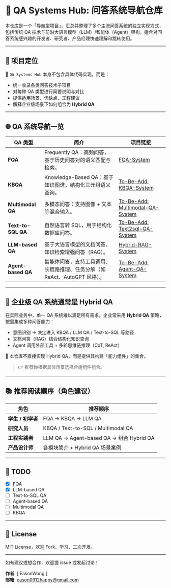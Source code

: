 # 🧭 QA Systems Hub: 问答系统导航仓库

本仓库是一个「导航型项目」，汇总并整理了多个主流问答系统的独立实现方式，包括传统 QA 技术与前沿大语言模型（LLM）/智能体（Agent）架构。适合对问答系统感兴趣的开发者、研究者、产品经理快速理解和跳转使用。

---

## 🧱 项目定位

📌 `QA Systems Hub` 本身不包含具体代码实现，而是：

- 统一收录各类问答技术子项目
- 对每种 QA 类型进行简要说明与对比
- 提供适用场景、优缺点、工程建议
- 解释企业级场景下如何组合为 **Hybrid QA**
 
---

## 🌐 QA 系统导航一览

| QA 类型 | 简介                                           | 项目链接                                                             |
|--------|----------------------------------------------|------------------------------------------------------------------|
| **FQA** | Frequently QA：高频问答，基于历史问答对的语义匹配与检索。          | [FQA-System](https://github.com/EasonWong0327/Hybrid-FQA-System) |
| **KBQA** | Knowledge-Based QA：基于知识图谱，结构化三元组语义查询。        | [To-Be-Add: KBQA-System]()                                       |
| **Multimodal QA** | 多模态问答：支持图像 + 文本等混合输入。                        | [To-Be-Add: Multimodal-QA-System]()                              |
| **Text-to-SQL QA** | 自然语言转 SQL，用于结构化数据库问答。                        | [To-Be-Add: Text2sql-QA-System]()                                |
| **LLM-based QA** | 基于大语言模型的文档问答、知识检索增强问答（RAG）。                  | [Hybrid-RAG-System](https://github.com/EasonWong0327/Hybrid-RAG-System)                                     |
| **Agent-based QA** | 智能体问答，支持工具调用、长链路推理、任务分解（如 ReAct、AutoGPT 风格）。 | [To-Be-Add: Agent-QA-System]()                                   |

---

## 🧠 企业级 QA 系统通常是 Hybrid QA

在实际业务中，单一 QA 系统难以满足所有需求。企业常采用 **Hybrid QA** 策略，按需集成多种问答能力：

- 意图识别 → 决定进入 KBQA / LLM QA / Text-to-SQL 等路径
- 文档问答（RAG）结合结构化知识查询
- Agent 调用外部工具 + 多轮思维链推理（CoT, ReAct）

📌 本仓库不直接实现 Hybrid QA，而是提供其构建「能力组件」的集合。

> 👉 推荐你根据具体场景选择合适组件组合。

---

## 📚 推荐阅读顺序（角色建议）

| 角色 | 推荐顺序 |
|------|----------|
| **学生 / 初学者** | FQA → KBQA → LLM QA |
| **研究人员** | KBQA / Text-to-SQL / Multimodal QA |
| **工程实践者** | LLM QA → Agent-based QA → 组合 Hybrid QA |
| **产品设计师** | 各模块简介 + Hybrid QA 场景案例 |

---

## 📌 TODO
- [X] FQA
- [X] LLM-based QA
- [ ] Text-to-SQL QA
- [ ] Agent-based QA
- [ ] Multimodal QA
- [ ] KBQA

---

## 📜 License

MIT License，欢迎 Fork、学习、二次开发。

---

如有建议或想合作，欢迎提 issue 或发起讨论！

**作者**: [ EasonWong ]  
**邮箱**: eason0912happy@gmail.com  
